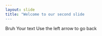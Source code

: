 ```yaml
---
layout: slide
title: "Welcome to our second slide
---
```

Bruh
Your text
Use the left arrow to go back
